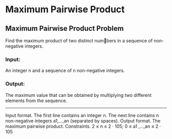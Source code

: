 # Maximum Pairwise Product
## Maximum Pairwise Product Problem
Find the maximum product of two distinct numbers in a sequence of non-negative integers.
### Input: 
An integer n and a sequence of n non-negative integers.
### Output: 
The maximum value that can be obtained by multiplying two different elements from the sequence.

---


Input format. The first line contains an integer n. The next line contains n non-negative integers a1,...,an (separated by spaces).
Output format. The maximum pairwise product.
Constraints. 2 ≤ n ≤ 2 · 105; 0 ≤ a1 ,...,an ≤ 2 · 105
